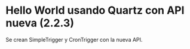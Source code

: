 # Hello World usando Quartz con API nueva (2.2.3)

Se crean SimpleTrigger y CronTrigger con la nueva API.
